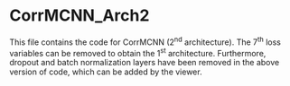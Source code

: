 # CorrMCNN_Arch2

This file contains the code for CorrMCNN (2<sup>nd</sup> architecture). The 7<sup>th</sup> loss variables can be removed to obtain the 1<sup>st</sup> architecture. Furthermore, dropout and batch normalization layers have been removed in the above version of code, which can be added by the viewer.
